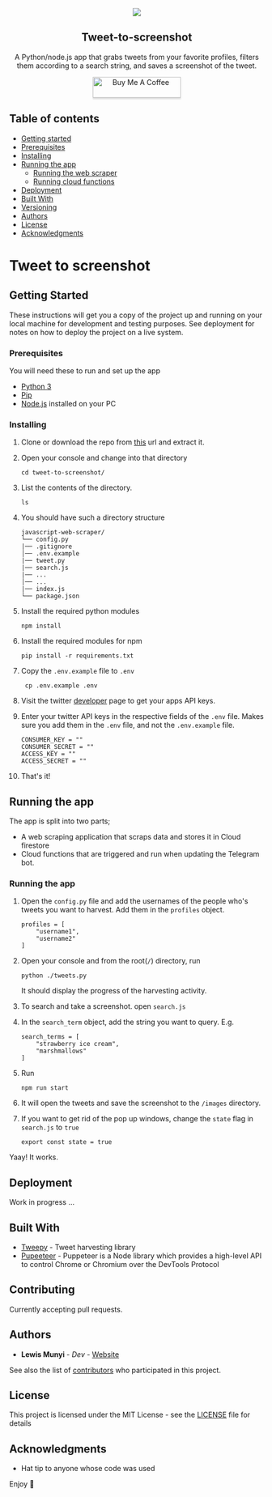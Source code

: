 
<p align="center">
  <a href="https://example.com/">
    <img src="https://source.unsplash.com/SyzQ5aByJnE/200x200">
  </a>
</p>
<p align="center">
  <h2 align="center">Tweet-to-screenshot</h2>
</p>

<p align="center">
    A Python/node.js app that grabs tweets from your favorite profiles, filters them according to a search string, and saves a screenshot of the tweet.
</p>
<p align="center">
    <a href="https://www.buymeacoff.ee/lewismunyi" target="_blank"><img src="https://www.buymeacoffee.com/assets/img/custom_images/orange_img.png" alt="Buy Me A Coffee" style="height: 41px !important;width: 174px !important;box-shadow: 0px 3px 2px 0px rgba(190, 190, 190, 0.5) !important;-webkit-box-shadow: 0px 3px 2px 0px rgba(190, 190, 190, 0.5) !important;" ></a>
</p>


## Table of contents

- [Getting started](#getting-started)
- [Prerequisites](#prerequisites)
- [Installing](#installing)
- [Running the app](#running-the-app)
    - [Running the web scraper](#running-the-web-scraper)
    - [Running cloud functions](#running-cloud-functions)
- [Deployment](#deployment)
- [Built With](#built-with)
- [Versioning](#versioning)
- [Authors](#authors)
- [License](#license)
- [Acknowledgments](#acknowledgments)
# Tweet to screenshot

## Getting Started

These instructions will get you a copy of the project up and running on your local machine for development and testing purposes. See deployment for notes on how to deploy the project on a live system.

### Prerequisites

You will need these to run and set up the app
* [Python 3]("https://www.python.org/downloads/")
* [Pip]('https://pypi.org/project/pip/')
* [Node.js]('https://nodejs.org) installed on your PC

### Installing

1. Clone or download the repo from [this]("https://github.com/lewis-munyi/tweet-to-screenshot") url and extract it.

2. Open your console and change into that directory
    ```
   cd tweet-to-screenshot/
   ```
3. List the contents of the directory.
    ```
    ls
    ```
4. You should have such a directory structure
   ```
   javascript-web-scraper/
   └── config.py
   |── .gitignore
   │── .env.example
   |── tweet.py           
   |── search.js
   |── ...
   │── ...     
   |── index.js
   └── package.json
   ```
   
  5. Install the required python modules
      ```
      npm install
      ```
  6. Install the required modules for npm
       ```
       pip install -r requirements.txt
       ```
 7. Copy the `.env.example` file to `.env`
       ```
        cp .env.example .env
     ```
9. Visit the twitter [developer]("http://developer.twitter.com/") page to get your apps API keys.
8. Enter your twitter API keys in the respective fields of the `.env` file. Makes sure you add them in the `.env` file, and not the `.env.example` file.  
    ```
    CONSUMER_KEY = ""
    CONSUMER_SECRET = ""
    ACCESS_KEY = ""
    ACCESS_SECRET = ""
    ``` 

10. That's it!


## Running the app

The app is split into two parts;
* A web scraping application that scraps data and stores it in Cloud firestore
* Cloud functions that are triggered and run when updating the Telegram bot. 

### Running the app

1. Open the `config.py` file and add the usernames of the people who's tweets you want to harvest.
    Add them in the `profiles` object.
    ```
    profiles = [
        "username1",
        "username2"
    ]
   ```
2. Open your console and from the root(`/`) directory, run 
    ```
    python ./tweets.py
   ```
    It should display the progress of the harvesting activity.
3. To search and take a screenshot. open `search.js`
4. In the `search_term` object, add the string you want to query. E.g.
    ```
    search_terms = [
        "strawberry ice cream",
        "marshmallows"
    ]
    ```
5. Run 
    ```
    npm run start
    ```
6. It will open the tweets and save the screenshot to the `/images` directory.

7. If you want to get rid of the pop up windows, change the `state` flag in `search.js` to `true`
    ```
    export const state = true
    ```

Yaay! It works.

## Deployment

Work in progress ...

## Built With

* [Tweepy](https://nuxtjs.org/) - Tweet harvesting library
* [Pupeeteer](https://pptr.dev/) - Puppeteer is a Node library which provides a high-level API to control Chrome or Chromium over the DevTools Protocol

## Contributing

Currently accepting pull requests.

## Authors

* **Lewis Munyi** - *Dev* - [Website](https://lewismunyi.web.app)

See also the list of [contributors](https://github.com/lewis-munyi/javascript-web-scraper/graphs/contributors) who participated in this project.

## License

This project is licensed under the MIT License - see the [LICENSE](LICENSE) file for details

## Acknowledgments

* Hat tip to anyone whose code was used

Enjoy :metal:
